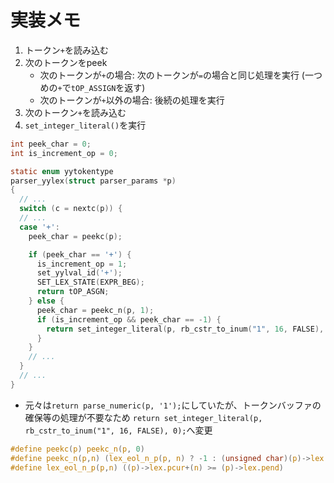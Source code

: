 # 実装メモ
1. トークン`+`を読み込む
2. 次のトークンをpeek
    - 次のトークンが`+`の場合: 次のトークンが`=`の場合と同じ処理を実行 (一つめの`+`で`tOP_ASSIGN`を返す)
    - 次のトークンが`+`以外の場合: 後続の処理を実行
4. 次のトークン`+`を読み込む
5. `set_integer_literal()`を実行

```c
int peek_char = 0;
int is_increment_op = 0;

static enum yytokentype
parser_yylex(struct parser_params *p)
{
  // ...
  switch (c = nextc(p)) {
  // ...
  case '+':
    peek_char = peekc(p);

    if (peek_char == '+') {
      is_increment_op = 1;
      set_yylval_id('+');
      SET_LEX_STATE(EXPR_BEG);
      return tOP_ASGN;
    } else {
      peek_char = peekc_n(p, 1);
      if (is_increment_op && peek_char == -1) {
        return set_integer_literal(p, rb_cstr_to_inum("1", 16, FALSE), 0);
      }
    }
    // ...
  }
  // ...
}
```

- 元々は`return parse_numeric(p, '1');`にしていたが、トークンバッファの確保等の処理が不要なため
  `return set_integer_literal(p, rb_cstr_to_inum("1", 16, FALSE), 0);`へ変更

```c
#define peekc(p) peekc_n(p, 0)
#define peekc_n(p,n) (lex_eol_n_p(p, n) ? -1 : (unsigned char)(p)->lex.pcur[n])
#define lex_eol_n_p(p,n) ((p)->lex.pcur+(n) >= (p)->lex.pend)
```
